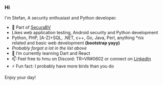 ### Hi

I'm Stefan, A security enthusiast and Python developer.

- 🔭 Part of [SecuraBV](https://github.com/SecuraBV/)
- Likes web application testing, Android security and Python development
- Python, PHP, [A-Z]+SQL, .NET, c++, Go, Java, Perl, anything *nix related and basic web development **(bootstrap yayy)**
- *Probably forgot a lot in the list above*
- 🌱 I’m currently learning Dart and React
- 📫 Feel free to hmu on Discord: TR=VR#0602 or connect on [LinkedIn](https://www.linkedin.com/in/stefan-vlems-802944121/)
- ⚡ Fun fact: I probably have more birds than you do

Enjoy your day!
